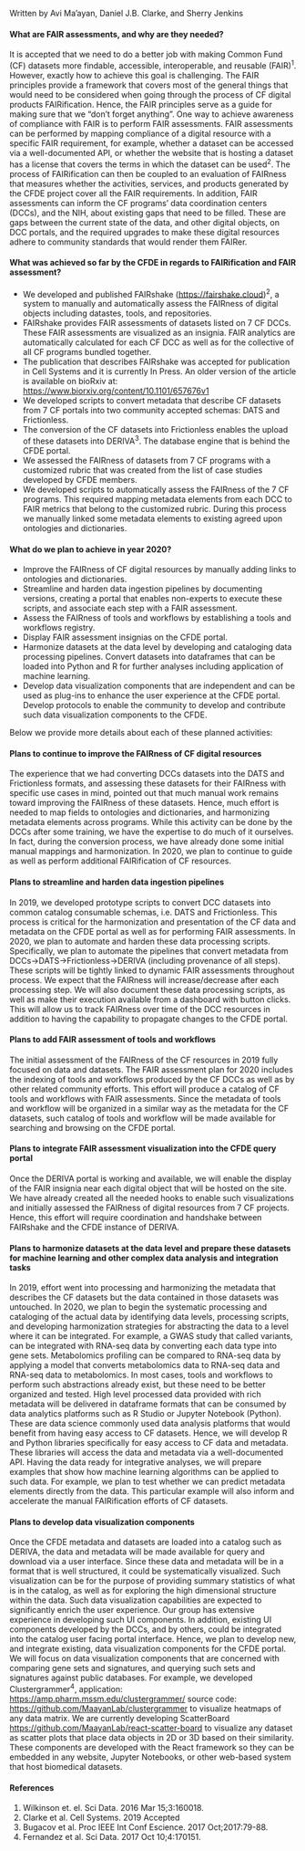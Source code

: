 Written by Avi Ma’ayan, Daniel J.B. Clarke, and Sherry Jenkins

#### What are FAIR assessments, and why are they needed? 
It is accepted that we need to do a better job with making Common Fund (CF) datasets more findable, accessible, interoperable, and reusable (FAIR)<sup>1</sup>. However, exactly how to achieve this goal is challenging. The FAIR principles provide a framework that covers most of the general things that would need to be considered when going through the process of CF digital products FAIRification. Hence, the FAIR principles serve as a guide for making sure that we “don’t forget anything”. One way to achieve awareness of compliance with FAIR is to perform FAIR assessments. FAIR assessments can be performed by mapping compliance of a digital resource with a specific FAIR requirement, for example, whether a dataset can be accessed via a well-documented API, or whether the website that is hosting a dataset has a license that covers the terms in which the dataset can be used<sup>2</sup>. The process of FAIRification can then be coupled to an evaluation of FAIRness that measures whether the activities, services, and products generated by the CFDE project cover all the FAIR requirements. In addition, FAIR assessments can inform the CF programs’ data coordination centers (DCCs), and the NIH, about existing gaps that need to be filled. These are gaps between the current state of the data, and other digital objects, on DCC portals, and the required upgrades to make these digital resources adhere to community standards that would render them FAIRer.    

#### What was achieved so far by the CFDE in regards to FAIRification and FAIR assessment?
* We developed and published FAIRshake (<https://fairshake.cloud>)<sup>2</sup>, a system to manually and automatically assess the FAIRness of digital objects including datastes, tools, and repositories.
* FAIRshake provides FAIR assessments of datasets listed on 7 CF DCCs. These FAIR assessments are visualized as an insignia. FAIR analytics are automatically calculated for each CF DCC as well as for the collective of all CF programs bundled together.
* The publication that describes FAIRshake was accepted for publication in Cell Systems and it is currently In Press. An older version of the article is available on bioRxiv at: <https://www.biorxiv.org/content/10.1101/657676v1> 
* We developed scripts to convert metadata that describe CF datasets from 7 CF portals into two community accepted schemas: DATS and Frictionless.
* The conversion of the CF datasets into Frictionless enables the upload of these datasets into DERIVA<sup>3</sup>. The database engine that is behind the CFDE portal. 
* We assessed the FAIRness of datasets from 7 CF programs with a customized rubric that was created from the list of case studies developed by CFDE members.
* We developed scripts to automatically assess the FAIRness of the 7 CF programs. This required mapping metadata elements from each DCC to FAIR metrics that belong to the customized rubric. During this process we manually linked some metadata elements to existing agreed upon ontologies and dictionaries. 

#### What do we plan to achieve in year 2020?
* Improve the FAIRness of CF digital resources by manually adding links to ontologies and dictionaries.
* Streamline and harden data ingestion pipelines by documenting versions, creating a portal that enables non-experts to execute these scripts, and associate each step with a FAIR assessment.
* Assess the FAIRness of tools and workflows by establishing a tools and workflows registry.
* Display FAIR assessment insignias on the CFDE portal.
* Harmonize datasets at the data level by developing and cataloging data processing pipelines. Convert datasets into dataframes that can be loaded into Python and R for further analyses including application of machine learning.
* Develop data visualization components that are independent and can be used as plug-ins to enhance the user experience at the CFDE portal. Develop protocols to enable the community to develop and contribute such data visualization components to the CFDE. 

Below we provide more details about each of these planned activities:  
#### Plans to continue to improve the FAIRness of CF digital resources
The experience that we had converting DCCs datasets into the DATS and Frictionless formats, and assessing these datasets for their FAIRness with specific use cases in mind, pointed out that much manual work remains toward improving the FAIRness of these datasets. Hence, much effort is needed to map fields to ontologies and dictionaries, and harmonizing metadata elements across programs. While this activity can be done by the DCCs after some training, we have the expertise to do much of it ourselves. In fact, during the conversion process, we have already done some initial manual mappings and harmonization. In 2020, we plan to continue to guide as well as perform additional FAIRification of CF resources.

#### Plans to streamline and harden data ingestion pipelines 
In 2019, we developed prototype scripts to convert DCC datasets into common catalog consumable schemas, i.e. DATS and Frictionless. This process is critical for the harmonization and presentation of the CF data and metadata on the CFDE portal as well as for performing FAIR assessments. In 2020, we plan to automate and harden these data processing scripts. Specifically, we plan to automate the pipelines that convert metadata from DCCs->DATS->Frictionless->DERIVA (including provenance of all steps). These scripts will be tightly linked to dynamic FAIR assessments throughout process. We expect that the FAIRness will increase/decrease after each processing step. We will also document these data processing scripts, as well as make their execution available from a dashboard with button clicks. This will allow us to track FAIRness over time of the DCC resources in addition to having the capability to propagate changes to the CFDE portal.

#### Plans to add FAIR assessment of tools and workflows
The initial assessment of the FAIRness of the CF resources in 2019 fully focused on data and datasets. The FAIR assessment plan for 2020 includes the indexing of tools and workflows produced by the CF DCCs as well as by other related community efforts. This effort will produce a catalog of CF tools and workflows with FAIR assessments. Since the metadata of tools and workflow will be organized in a similar way as the metadata for the CF datasets, such catalog of tools and workflow will be made available for searching and browsing on the CFDE portal. 

#### Plans to integrate FAIR assessment visualization into the CFDE query portal
Once the DERIVA portal is working and available, we will enable the display of the FAIR insignia near each digital object that will be hosted on the site. We have already created all the needed hooks to enable such visualizations and initially assessed the FAIRness of digital resources from 7 CF projects. Hence, this effort will require coordination and handshake between FAIRshake and the CFDE instance of DERIVA. 

#### Plans to harmonize datasets at the data level and prepare these datasets for machine learning and other complex data analysis and integration tasks
In 2019, effort went into processing and harmonizing the metadata that describes the CF datasets but the data contained in those datasets was untouched. In 2020, we plan to begin the systematic processing and cataloging of the actual data by identifying data levels, processing scripts, and developing harmonization strategies for abstracting the data to a level where it can be integrated. For example, a GWAS study that called variants, can be integrated with RNA-seq data by converting each data type into gene sets. Metabolomics profiling can be compared to RNA-seq data by applying a model that converts metabolomics data to RNA-seq data and RNA-seq data to metabolomics. In most cases, tools and workflows to perform such abstractions already exist, but these need to be better organized and tested. High level processed data provided with rich metadata will be delivered in dataframe formats that can be consumed by data analytics platforms such as R Studio or Jupyter Notebook (Python). These are data science commonly used data analysis platforms that would benefit from having easy access to CF datasets. Hence, we will develop R and Python libraries specifically for easy access to CF data and metadata. These libraries will access the data and metadata via a well-documented API. Having the data ready for integrative analyses, we will prepare examples that show how machine learning algorithms can be applied to such data. For example, we plan to test whether we can predict metadata elements directly from the data. This particular example will also inform and accelerate the  manual FAIRification efforts of CF datasets.  

#### Plans to develop data visualization components
Once the CFDE metadata and datasets are loaded into a catalog such as DERIVA, the data and metadata will be made available for query and download via a user interface. Since these data and metadata will be in a format that is well structured, it could be systematically visualized. Such visualization can be for the purpose of providing summary statistics of what is in the catalog, as well as for exploring the high dimensional structure within the data. Such data visualization capabilities are expected to significantly enrich the user experience. Our group has extensive experience in developing such UI components. In addition, existing UI components developed by the DCCs, and by others, could be integrated into the catalog user facing portal interface. Hence, we plan to develop new, and integrate existing, data visualization components for the CFDE portal. We will focus on data visualization components that are concerned with comparing gene sets and signatures, and querying such sets and signatures against public databases. For example, we developed Clustergrammer<sup>4</sup>, application: <https://amp.pharm.mssm.edu/clustergrammer/> source code: <https://github.com/MaayanLab/clustergrammer> to visualize heatmaps of any data matrix. We are currently developing ScatterBoard <https://github.com/MaayanLab/react-scatter-board> to visualize any dataset as scatter plots that place data objects in 2D or 3D based on their similarity. These components are developed with the React framework so they can be embedded in any website, Jupyter Notebooks, or other web-based system that host biomedical datasets.

#### References  
1. Wilkinson et. el. Sci Data. 2016 Mar 15;3:160018.  
2. Clarke et al. Cell Systems. 2019 Accepted  
3. Bugacov et al. Proc IEEE Int Conf Escience. 2017 Oct;2017:79-88.  
4. Fernandez et al. Sci Data. 2017 Oct 10;4:170151.  
